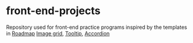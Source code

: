 # front-end-projects
Repository used for front-end practice programs inspired by the templates in [Roadmap](https://roadmap.sh/frontend/projects)
[Image grid](https://roadmap.sh/projects/image-grid), [Tooltip](https://roadmap.sh/projects/tooltip-ui), [Accordion](https://roadmap.sh/projects/accordion)

